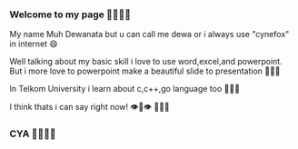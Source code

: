 ### Welcome to my page 👋🏻🧑🏻
My name Muh Dewanata but u can call me dewa or i always use "cynefox" in internet 😄

Well talking about my basic skill i love to use word,excel,and powerpoint. But i more love to powerpoint make a beautiful slide to presentation 🙆🏻‍♂️

In Telkom University i learn about c,c++,go language too 💁🏻‍♂️

I think thats i can say right now! 👁👄👁 🤦🏻‍♂️

### CYA ✌🏻🧑🏻
